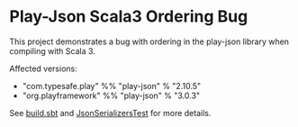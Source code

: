 # Play-Json Scala3 Ordering Bug

This project demonstrates a bug with ordering in the play-json library when compiling with Scala 3.

Affected versions:
* "com.typesafe.play" %% "play-json" % "2.10.5"
* "org.playframework" %% "play-json" % "3.0.3"

See [build.sbt](build.sbt) and [JsonSerializersTest](src/test/scala/JsonSerializersTest.scala) for more details.
